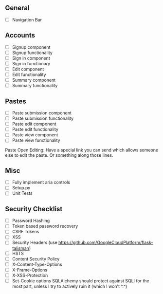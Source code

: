 ## General
* [ ] Navigation Bar

## Accounts
* [ ] Signup component
* [ ] Signup functionality
* [ ] Sign in component
* [ ] Sign in functionary
* [ ] Edit component
* [ ] Edit functionality
* [ ] Summary component
* [ ] Summary functionality

## Pastes
* [ ] Paste submission component
* [ ] Paste submission functionality
* [ ] Paste edit component
* [ ] Paste edit functionality
* [ ] Paste view component
* [ ] Paste view functionality  

Paste Open Editing: Have a special link you can send
which allows someone else to edit the paste. Or something
along those lines.

## Misc
* [ ] Fully implement aria controls
* [ ] Setup.py
* [ ] Unit Tests

## Security Checklist
* [ ] Password Hashing
* [ ] Token based password recovery
* [ ] CSRF Tokens
* [ ] XSS
* [ ] Security Headers (use https://github.com/GoogleCloudPlatform/flask-talisman)
* [ ] HSTS
* [ ] Content Security Policy
* [ ] X-Content-Type-Options
* [ ] X-Frame-Options
* [ ] X-XSS-Protection
* [ ] Set-Cookie options
SQLAlchemy should protect against SQLI for the most part, unless I try
to actively ruin it (which I won't ^.^)